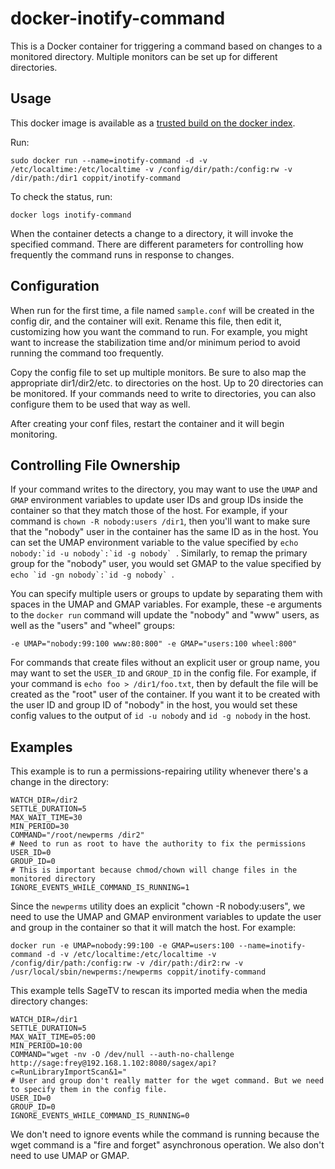 docker-inotify-command
======================

This is a Docker container for triggering a command based on changes to a monitored directory. Multiple monitors can be set
up for different directories.

Usage
-----

This docker image is available as a [trusted build on the docker index](https://index.docker.io/u/coppit/inotify-command/).

Run:

`sudo docker run --name=inotify-command -d -v /etc/localtime:/etc/localtime -v /config/dir/path:/config:rw -v /dir/path:/dir1 coppit/inotify-command`

To check the status, run:

`docker logs inotify-command`

When the container detects a change to a directory, it will invoke the specified command. There are different parameters
for controlling how frequently the command runs in response to changes.

Configuration
-------------

When run for the first time, a file named `sample.conf` will be created in the config dir, and the container will exit.
Rename this file, then edit it, customizing how you want the command to run. For example, you might want to increase the
stabilization time and/or minimum period to avoid running the command too frequently.

Copy the config file to set up multiple monitors. Be sure to also map the appropriate dir1/dir2/etc. to directories on
the host. Up to 20 directories can be monitored. If your commands need to write to directories, you can also configure
them to be used that way as well.

After creating your conf files, restart the container and it will begin monitoring.

Controlling File Ownership
--------------------------

If your command writes to the directory, you may want to use the `UMAP` and `GMAP` environment variables to update user
IDs and group IDs inside the container so that they match those of the host. For example, if your command is `chown -R
nobody:users /dir1`, then you'll want to make sure that the "nobody" user in the container has the same ID as in the
host. You can set the UMAP environment variable to the value specified by
``echo nobody:`id -u nobody`:`id -g nobody` ``. Similarly, to remap the primary group for the "nobody" user, you would set
GMAP to the value specified by ``echo `id -gn nobody`:`id -g nobody` ``.

You can specify multiple users or groups to update by separating them with spaces in the UMAP and GMAP variables. For
example, these -e arguments to the `docker run` command will update the "nobody" and "www" users, as well as the "users"
and "wheel" groups:

`-e UMAP="nobody:99:100 www:80:800" -e GMAP="users:100 wheel:800"`

For commands that create files without an explicit user or group name, you may want to set the `USER_ID` and `GROUP_ID`
in the config file.  For example, if your command is `echo foo > /dir1/foo.txt`, then by default the file will be
created as the "root" user of the container. If you want it to be created with the user ID and group ID of "nobody" in
the host, you would set these config values to the output of `id -u nobody` and `id -g nobody` in the host.

Examples
--------

This example is to run a permissions-repairing utility whenever there's a change in the directory:

    WATCH_DIR=/dir2
    SETTLE_DURATION=5
    MAX_WAIT_TIME=30
    MIN_PERIOD=30
    COMMAND="/root/newperms /dir2"
    # Need to run as root to have the authority to fix the permissions
    USER_ID=0
    GROUP_ID=0
    # This is important because chmod/chown will change files in the monitored directory
    IGNORE_EVENTS_WHILE_COMMAND_IS_RUNNING=1

Since the `newperms` utility does an explicit "chown -R nobody:users", we need to use the UMAP and GMAP environment
variables to update the user and group in the container so that it will match the host. For example:

`docker run -e UMAP=nobody:99:100 -e GMAP=users:100 --name=inotify-command -d -v /etc/localtime:/etc/localtime -v
/config/dir/path:/config:rw -v /dir/path:/dir2:rw -v /usr/local/sbin/newperms:/newperms coppit/inotify-command`

This example tells SageTV to rescan its imported media when the media directory changes:

    WATCH_DIR=/dir1
    SETTLE_DURATION=5
    MAX_WAIT_TIME=05:00
    MIN_PERIOD=10:00
    COMMAND="wget -nv -O /dev/null --auth-no-challenge http://sage:frey@192.168.1.102:8080/sagex/api?c=RunLibraryImportScan&1="
    # User and group don't really matter for the wget command. But we need to specify them in the config file.
    USER_ID=0
    GROUP_ID=0
    IGNORE_EVENTS_WHILE_COMMAND_IS_RUNNING=0

We don't need to ignore events while the command is running because the wget command is a "fire and forget" asynchronous
operation. We also don't need to use UMAP or GMAP.
